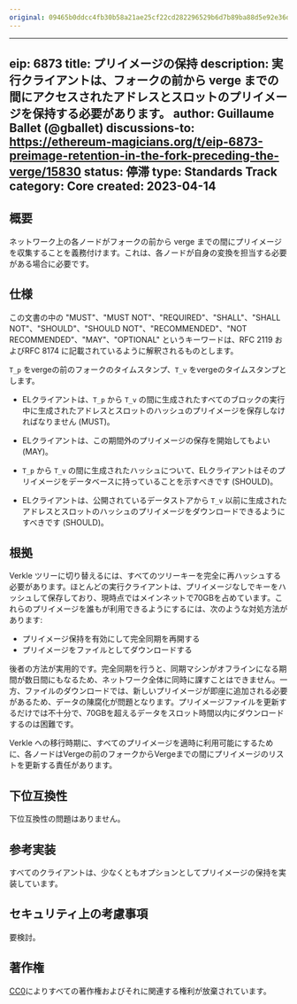 ```yaml
---
original: 09465b0ddcc4fb30b58a21ae25cf22cd282296529b6d7b89ba88d5e92e36dbee
---
```


---
eip: 6873
title: プリイメージの保持
description: 実行クライアントは、フォークの前から verge までの間にアクセスされたアドレスとスロットのプリイメージを保持する必要があります。
author: Guillaume Ballet (@gballet)
discussions-to: https://ethereum-magicians.org/t/eip-6873-preimage-retention-in-the-fork-preceding-the-verge/15830
status: 停滞
type: Standards Track
category: Core
created: 2023-04-14
---

## 概要

ネットワーク上の各ノードがフォークの前から verge までの間にプリイメージを収集することを義務付けます。これは、各ノードが自身の変換を担当する必要がある場合に必要です。

## 仕様

この文書の中の "MUST"、"MUST NOT"、"REQUIRED"、"SHALL"、"SHALL NOT"、"SHOULD"、"SHOULD NOT"、"RECOMMENDED"、"NOT RECOMMENDED"、"MAY"、"OPTIONAL" というキーワードは、RFC 2119 およびRFC 8174 に記載されているように解釈されるものとします。

`T_p` をvergeの前のフォークのタイムスタンプ、`T_v` をvergeのタイムスタンプとします。

 * ELクライアントは、`T_p` から `T_v` の間に生成されたすべてのブロックの実行中に生成されたアドレスとスロットのハッシュのプリイメージを保存しなければなりません (MUST)。

 * ELクライアントは、この期間外のプリイメージの保存を開始してもよい (MAY)。

 * `T_p` から `T_v` の間に生成されたハッシュについて、ELクライアントはそのプリイメージをデータベースに持っていることを示すべきです (SHOULD)。

 * ELクライアントは、公開されているデータストアから `T_v` 以前に生成されたアドレスとスロットのハッシュのプリイメージをダウンロードできるようにすべきです (SHOULD)。

## 根拠

Verkle ツリーに切り替えるには、すべてのツリーキーを完全に再ハッシュする必要があります。ほとんどの実行クライアントは、プリイメージなしでキーをハッシュして保存しており、現時点ではメインネットで70GBを占めています。これらのプリイメージを誰もが利用できるようにするには、次のような対処方法があります:

 * プリイメージ保持を有効にして完全同期を再開する
 * プリイメージをファイルとしてダウンロードする

後者の方法が実用的です。完全同期を行うと、同期マシンがオフラインになる期間が数日間にもなるため、ネットワーク全体に同時に課すことはできません。一方、ファイルのダウンロードでは、新しいプリイメージが即座に追加される必要があるため、データの陳腐化が問題となります。プリイメージファイルを更新するだけでは不十分で、70GBを超えるデータをスロット時間以内にダウンロードするのは困難です。

Verkle への移行時期に、すべてのプリイメージを適時に利用可能にするために、各ノードはVergeの前のフォークからVergeまでの間にプリイメージのリストを更新する責任があります。

## 下位互換性

下位互換性の問題はありません。

<!--

## テストケース

TODO

-->

## 参考実装

すべてのクライアントは、少なくともオプションとしてプリイメージの保持を実装しています。

## セキュリティ上の考慮事項

要検討。 <!-- TODO -->

## 著作権

[CC0](../LICENSE.md)によりすべての著作権およびそれに関連する権利が放棄されています。